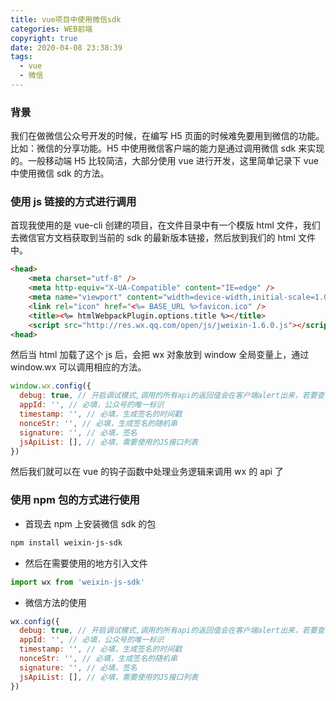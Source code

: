 ```yaml
---
title: vue项目中使用微信sdk
categories: WEB前端
copyright: true
date: 2020-04-08 23:38:39
tags:
  - vue
  - 微信
---
```


### 背景

我们在做微信公众号开发的时候，在编写 H5 页面的时候难免要用到微信的功能。比如：微信的分享功能。H5 中使用微信客户端的能力是通过调用微信 sdk 来实现的。<!--more-->一般移动端 H5 比较简洁，大部分使用 vue 进行开发，这里简单记录下 vue 中使用微信 sdk 的方法。

### 使用 js 链接的方式进行调用

首现我使用的是 vue-cli 创建的项目，在文件目录中有一个模版 html 文件，我们去微信官方文档获取到当前的 sdk 的最新版本链接，然后放到我们的 html 文件中。

```html
<head>
    <meta charset="utf-8" />
    <meta http-equiv="X-UA-Compatible" content="IE=edge" />
    <meta name="viewport" content="width=device-width,initial-scale=1.0,maximum-scale=1.0, user-scalable=0, viewport-fit=cover;" />
    <link rel="icon" href="<%= BASE_URL %>favicon.ico" />
    <title><%= htmlWebpackPlugin.options.title %></title>
    <script src="http://res.wx.qq.com/open/js/jweixin-1.6.0.js"></script> // 微信的sdk线上版本
<head>
```

然后当 html 加载了这个 js 后，会把 wx 对象放到 window 全局变量上，通过 window.wx 可以调用相应的方法。

```js
window.wx.config({
  debug: true, // 开启调试模式,调用的所有api的返回值会在客户端alert出来，若要查看传入的参数，可以在pc端打开，参数信息会通过log打出，仅在pc端时才会打印。
  appId: '', // 必填，公众号的唯一标识
  timestamp: '', // 必填，生成签名的时间戳
  nonceStr: '', // 必填，生成签名的随机串
  signature: '', // 必填，签名
  jsApiList: [], // 必填，需要使用的JS接口列表
})
```

然后我们就可以在 vue 的钩子函数中处理业务逻辑来调用 wx 的 api 了

### 使用 npm 包的方式进行使用

- 首现去 npm 上安装微信 sdk 的包

```bash
npm install weixin-js-sdk
```

- 然后在需要使用的地方引入文件

```js
import wx from 'weixin-js-sdk'
```

- 微信方法的使用

```js
wx.config({
  debug: true, // 开启调试模式,调用的所有api的返回值会在客户端alert出来，若要查看传入的参数，可以在pc端打开，参数信息会通过log打出，仅在pc端时才会打印。
  appId: '', // 必填，公众号的唯一标识
  timestamp: '', // 必填，生成签名的时间戳
  nonceStr: '', // 必填，生成签名的随机串
  signature: '', // 必填，签名
  jsApiList: [], // 必填，需要使用的JS接口列表
})
```
